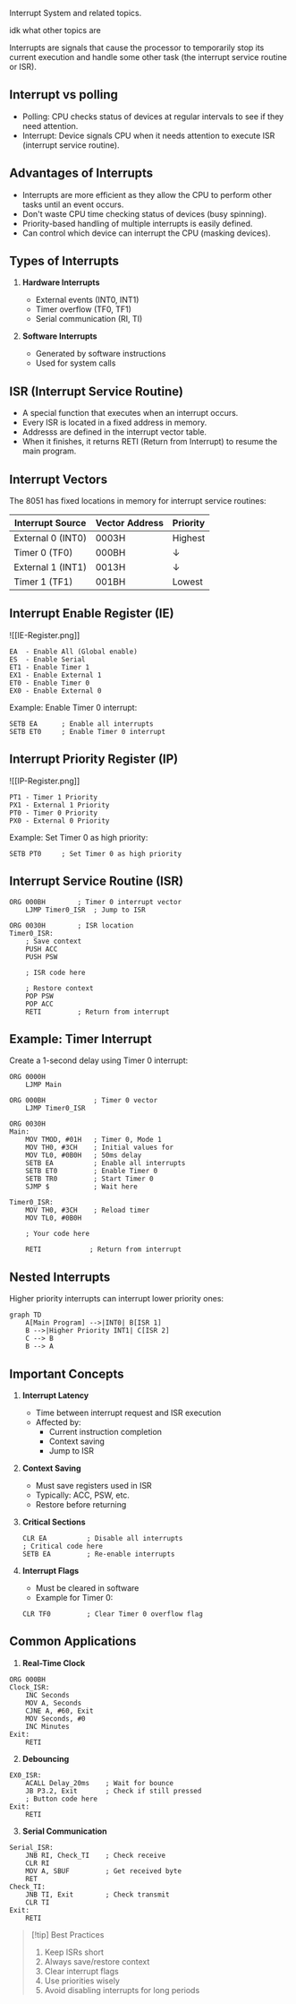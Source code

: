 Interrupt System and related topics.

idk what other topics are

Interrupts are signals that cause the processor to temporarily stop its current execution and handle some other task (the interrupt service routine or ISR).

## Interrupt vs polling

- Polling: CPU checks status of devices at regular intervals to see if they need attention.
- Interrupt: Device signals CPU when it needs attention to execute ISR (interrupt service routine).

## Advantages of Interrupts

- Interrupts are more efficient as they allow the CPU to perform other tasks until an event occurs.
- Don't waste CPU time checking status of devices (busy spinning).
- Priority-based handling of multiple interrupts is easily defined.
- Can control which device can interrupt the CPU (masking devices).

## Types of Interrupts

1. **Hardware Interrupts**

   - External events (INT0, INT1)
   - Timer overflow (TF0, TF1)
   - Serial communication (RI, TI)

2. **Software Interrupts**
   - Generated by software instructions
   - Used for system calls

## ISR (Interrupt Service Routine)

- A special function that executes when an interrupt occurs.
- Every ISR is located in a fixed address in memory.
- Addresss are defined in the interrupt vector table.
- When it finishes, it returns RETI (Return from Interrupt) to resume the main program.

## Interrupt Vectors

The 8051 has fixed locations in memory for interrupt service routines:

| Interrupt Source  | Vector Address | Priority |
| ----------------- | -------------- | -------- |
| External 0 (INT0) | 0003H          | Highest  |
| Timer 0 (TF0)     | 000BH          | ↓        |
| External 1 (INT1) | 0013H          | ↓        |
| Timer 1 (TF1)     | 001BH          | Lowest   |

## Interrupt Enable Register (IE)

![[IE-Register.png]]

```
EA  - Enable All (Global enable)
ES  - Enable Serial
ET1 - Enable Timer 1
EX1 - Enable External 1
ET0 - Enable Timer 0
EX0 - Enable External 0
```

Example: Enable Timer 0 interrupt:

```assembly
SETB EA      ; Enable all interrupts
SETB ET0     ; Enable Timer 0 interrupt
```

## Interrupt Priority Register (IP)

![[IP-Register.png]]

```
PT1 - Timer 1 Priority
PX1 - External 1 Priority
PT0 - Timer 0 Priority
PX0 - External 0 Priority
```

Example: Set Timer 0 as high priority:

```assembly
SETB PT0     ; Set Timer 0 as high priority
```

## Interrupt Service Routine (ISR)

```assembly
ORG 000BH        ; Timer 0 interrupt vector
    LJMP Timer0_ISR  ; Jump to ISR

ORG 0030H        ; ISR location
Timer0_ISR:
    ; Save context
    PUSH ACC
    PUSH PSW

    ; ISR code here

    ; Restore context
    POP PSW
    POP ACC
    RETI         ; Return from interrupt
```

## Example: Timer Interrupt

Create a 1-second delay using Timer 0 interrupt:

```assembly
ORG 0000H
    LJMP Main

ORG 000BH            ; Timer 0 vector
    LJMP Timer0_ISR

ORG 0030H
Main:
    MOV TMOD, #01H   ; Timer 0, Mode 1
    MOV TH0, #3CH    ; Initial values for
    MOV TL0, #0B0H   ; 50ms delay
    SETB EA          ; Enable all interrupts
    SETB ET0         ; Enable Timer 0
    SETB TR0         ; Start Timer 0
    SJMP $           ; Wait here

Timer0_ISR:
    MOV TH0, #3CH    ; Reload timer
    MOV TL0, #0B0H

    ; Your code here

    RETI            ; Return from interrupt
```

## Nested Interrupts

Higher priority interrupts can interrupt lower priority ones:

```mermaid
graph TD
    A[Main Program] -->|INT0| B[ISR 1]
    B -->|Higher Priority INT1| C[ISR 2]
    C --> B
    B --> A
```

## Important Concepts

1. **Interrupt Latency**

   - Time between interrupt request and ISR execution
   - Affected by:
     - Current instruction completion
     - Context saving
     - Jump to ISR

2. **Context Saving**

   - Must save registers used in ISR
   - Typically: ACC, PSW, etc.
   - Restore before returning

3. **Critical Sections**

   ```assembly
   CLR EA          ; Disable all interrupts
   ; Critical code here
   SETB EA         ; Re-enable interrupts
   ```

4. **Interrupt Flags**
   - Must be cleared in software
   - Example for Timer 0:
   ```assembly
   CLR TF0         ; Clear Timer 0 overflow flag
   ```

## Common Applications

1. **Real-Time Clock**

```assembly
ORG 000BH
Clock_ISR:
    INC Seconds
    MOV A, Seconds
    CJNE A, #60, Exit
    MOV Seconds, #0
    INC Minutes
Exit:
    RETI
```

2. **Debouncing**

```assembly
EX0_ISR:
    ACALL Delay_20ms    ; Wait for bounce
    JB P3.2, Exit       ; Check if still pressed
    ; Button code here
Exit:
    RETI
```

3. **Serial Communication**

```assembly
Serial_ISR:
    JNB RI, Check_TI    ; Check receive
    CLR RI
    MOV A, SBUF         ; Get received byte
    RET
Check_TI:
    JNB TI, Exit        ; Check transmit
    CLR TI
Exit:
    RETI
```

> [!tip] Best Practices
>
> 1. Keep ISRs short
> 2. Always save/restore context
> 3. Clear interrupt flags
> 4. Use priorities wisely
> 5. Avoid disabling interrupts for long periods
